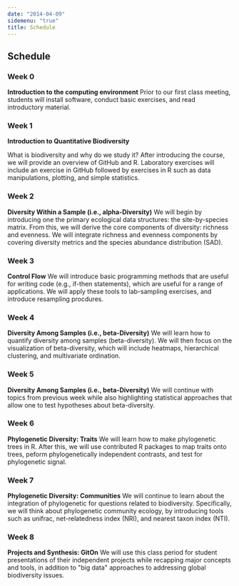 ```yaml
---
date: "2014-04-09"
sidemenu: "true"
title: Schedule
---
```

## Schedule

### Week 0
**Introduction to the computing environment**
Prior to our first class meeting, students will install software, conduct basic exercises, and read introductory material. 

### Week 1
**Introduction to Quantitative Biodiversity**

What is biodiversity and why do we study it? After introducing the course, we will provide an overview of GitHub and R. Laboratory exercises will include an exercise in GitHub followed by exercises in R such as data manipulations, plotting, and simple statistics. 

### Week 2
**Diversity Within a Sample (i.e., alpha-Diversity)**
We will begin by introducing one the primary ecological data structures: the site-by-species matrix. From this, we will derive the core components of diversity: richness and evenness. We will integrate richness and evenness components by covering diversity metrics and the species abundance distribution (SAD).

### Week 3
**Control Flow**
We will introduce basic programming methods that are useful for writing code (e.g., if-then statements), which are useful for a range of applications. We will apply these tools to lab-sampling exercises, and introduce resampling procdures. 

### Week 4
**Diversity Among Samples (i.e., beta-Diversity)**
We will learn how to quantify diversity among samples (beta-diversity). We will then focus on the visualization of beta-diversity, which will include heatmaps, hierarchical clustering, and multivariate ordination.

### Week 5
**Diversity Among Samples (i.e., beta-Diversity)**
We will continue with topics from previous week while also highlighting statistical approaches that allow one to test hypotheses about beta-diversity. 

### Week 6
**Phylogenetic Diversity: Traits**
We will learn how to make phylogenetic trees in R. After this, we will use contributed R packages to map traits onto trees, peform phylogenetically independent contrasts, and test for phylogenetic signal. 

### Week 7
**Phylogenetic Diversity: Communities**
We will continue to learn about the integration of phylogenetic for questions related to biodiversity. Specifically, we will think about phylogenetic community ecology, by introducing tools such as unifrac, net-relatedness index (NRI), and nearest taxon index (NTI).

### Week 8
**Projects and Synthesis: GitOn**
We will use this class period for student presentations of their independent projects while recapping major concepts and tools, in addition to "big data" approaches to addressing global biodiversity issues.

